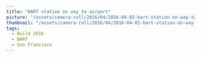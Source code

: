 ```yaml
---
title: "BART station on way to airport"
picture: "/assets/camera-roll/2016/04/2016-04-02-bart-station-on-way-to-airport/20160402_183248048_iOS.jpg"
thumbnail: "/assets/camera-roll/2016/04/2016-04-02-bart-station-on-way-to-airport/20160402_183248048_iOS-thumbnail.jpg"
tags:
  - Build 2016
  - BART
  - San Francisco
---
```

